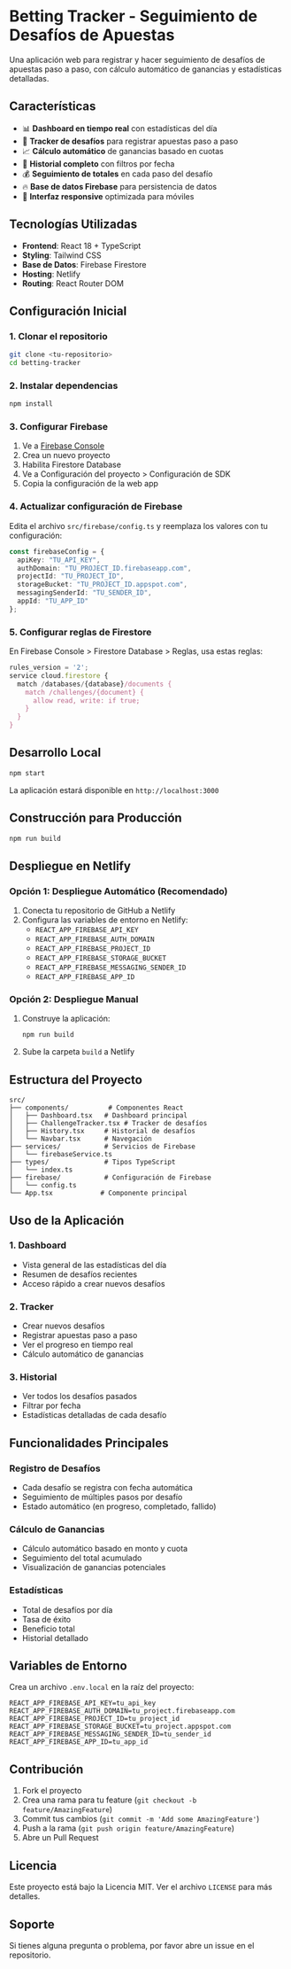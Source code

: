 # Betting Tracker - Seguimiento de Desafíos de Apuestas

Una aplicación web para registrar y hacer seguimiento de desafíos de apuestas paso a paso, con cálculo automático de ganancias y estadísticas detalladas.

## Características

- 📊 **Dashboard en tiempo real** con estadísticas del día
- 🎯 **Tracker de desafíos** para registrar apuestas paso a paso
- 📈 **Cálculo automático** de ganancias basado en cuotas
- 📅 **Historial completo** con filtros por fecha
- 💰 **Seguimiento de totales** en cada paso del desafío
- 🔥 **Base de datos Firebase** para persistencia de datos
- 📱 **Interfaz responsive** optimizada para móviles

## Tecnologías Utilizadas

- **Frontend**: React 18 + TypeScript
- **Styling**: Tailwind CSS
- **Base de Datos**: Firebase Firestore
- **Hosting**: Netlify
- **Routing**: React Router DOM

## Configuración Inicial

### 1. Clonar el repositorio

```bash
git clone <tu-repositorio>
cd betting-tracker
```

### 2. Instalar dependencias

```bash
npm install
```

### 3. Configurar Firebase

1. Ve a [Firebase Console](https://console.firebase.google.com/)
2. Crea un nuevo proyecto
3. Habilita Firestore Database
4. Ve a Configuración del proyecto > Configuración de SDK
5. Copia la configuración de la web app

### 4. Actualizar configuración de Firebase

Edita el archivo `src/firebase/config.ts` y reemplaza los valores con tu configuración:

```typescript
const firebaseConfig = {
  apiKey: "TU_API_KEY",
  authDomain: "TU_PROJECT_ID.firebaseapp.com",
  projectId: "TU_PROJECT_ID",
  storageBucket: "TU_PROJECT_ID.appspot.com",
  messagingSenderId: "TU_SENDER_ID",
  appId: "TU_APP_ID"
};
```

### 5. Configurar reglas de Firestore

En Firebase Console > Firestore Database > Reglas, usa estas reglas:

```javascript
rules_version = '2';
service cloud.firestore {
  match /databases/{database}/documents {
    match /challenges/{document} {
      allow read, write: if true;
    }
  }
}
```

## Desarrollo Local

```bash
npm start
```

La aplicación estará disponible en `http://localhost:3000`

## Construcción para Producción

```bash
npm run build
```

## Despliegue en Netlify

### Opción 1: Despliegue Automático (Recomendado)

1. Conecta tu repositorio de GitHub a Netlify
2. Configura las variables de entorno en Netlify:
   - `REACT_APP_FIREBASE_API_KEY`
   - `REACT_APP_FIREBASE_AUTH_DOMAIN`
   - `REACT_APP_FIREBASE_PROJECT_ID`
   - `REACT_APP_FIREBASE_STORAGE_BUCKET`
   - `REACT_APP_FIREBASE_MESSAGING_SENDER_ID`
   - `REACT_APP_FIREBASE_APP_ID`

### Opción 2: Despliegue Manual

1. Construye la aplicación:
   ```bash
   npm run build
   ```

2. Sube la carpeta `build` a Netlify

## Estructura del Proyecto

```
src/
├── components/          # Componentes React
│   ├── Dashboard.tsx   # Dashboard principal
│   ├── ChallengeTracker.tsx # Tracker de desafíos
│   ├── History.tsx     # Historial de desafíos
│   └── Navbar.tsx      # Navegación
├── services/           # Servicios de Firebase
│   └── firebaseService.ts
├── types/              # Tipos TypeScript
│   └── index.ts
├── firebase/           # Configuración de Firebase
│   └── config.ts
└── App.tsx            # Componente principal
```

## Uso de la Aplicación

### 1. Dashboard
- Vista general de las estadísticas del día
- Resumen de desafíos recientes
- Acceso rápido a crear nuevos desafíos

### 2. Tracker
- Crear nuevos desafíos
- Registrar apuestas paso a paso
- Ver el progreso en tiempo real
- Cálculo automático de ganancias

### 3. Historial
- Ver todos los desafíos pasados
- Filtrar por fecha
- Estadísticas detalladas de cada desafío

## Funcionalidades Principales

### Registro de Desafíos
- Cada desafío se registra con fecha automática
- Seguimiento de múltiples pasos por desafío
- Estado automático (en progreso, completado, fallido)

### Cálculo de Ganancias
- Cálculo automático basado en monto y cuota
- Seguimiento del total acumulado
- Visualización de ganancias potenciales

### Estadísticas
- Total de desafíos por día
- Tasa de éxito
- Beneficio total
- Historial detallado

## Variables de Entorno

Crea un archivo `.env.local` en la raíz del proyecto:

```env
REACT_APP_FIREBASE_API_KEY=tu_api_key
REACT_APP_FIREBASE_AUTH_DOMAIN=tu_project.firebaseapp.com
REACT_APP_FIREBASE_PROJECT_ID=tu_project_id
REACT_APP_FIREBASE_STORAGE_BUCKET=tu_project.appspot.com
REACT_APP_FIREBASE_MESSAGING_SENDER_ID=tu_sender_id
REACT_APP_FIREBASE_APP_ID=tu_app_id
```

## Contribución

1. Fork el proyecto
2. Crea una rama para tu feature (`git checkout -b feature/AmazingFeature`)
3. Commit tus cambios (`git commit -m 'Add some AmazingFeature'`)
4. Push a la rama (`git push origin feature/AmazingFeature`)
5. Abre un Pull Request

## Licencia

Este proyecto está bajo la Licencia MIT. Ver el archivo `LICENSE` para más detalles.

## Soporte

Si tienes alguna pregunta o problema, por favor abre un issue en el repositorio.

